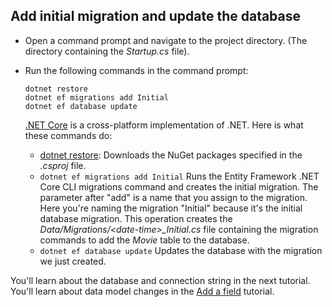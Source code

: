 ## Add initial migration and update the database

* Open a command prompt and navigate to the project directory. (The directory containing the *Startup.cs* file).

* Run the following commands in the command prompt:

  ```console
  dotnet restore
  dotnet ef migrations add Initial
  dotnet ef database update
  ```

  [.NET Core](/dotnet/core/tools/index) is a cross-platform implementation of .NET. Here is what these commands do:

  * [dotnet restore](/dotnet/core/tools/dotnet-restore): Downloads the NuGet packages specified in the *.csproj* file.
  * `dotnet ef migrations add Initial` Runs the Entity Framework .NET Core CLI migrations command and creates the initial migration. The parameter after "add" is a name that you assign to the migration. Here you're naming the migration "Initial" because it's the initial database migration. This operation creates the *Data/Migrations/\<date-time>_Initial.cs* file containing the migration commands to add the *Movie* table to the database.
  * `dotnet ef database update`  Updates the database with the migration we just created.

You'll learn about the database and connection string in the next tutorial. You'll learn about data model changes in the [Add a field](xref:tutorials/first-mvc-app/new-field) tutorial.
